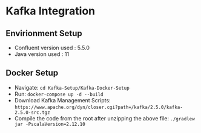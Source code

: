 # Kafka Integration

## Envirionment Setup
- Confluent version used : 5.5.0
- Java version used : 11

## Docker Setup
- Navigate: `cd Kafka-Setup/Kafka-Docker-Setup`
- Run: `docker-compose up -d --build`
- Download Kafka Management Scripts: `https://www.apache.org/dyn/closer.cgi?path=/kafka/2.5.0/kafka-2.5.0-src.tgz`
- Compile the code from the root after unzipping the above file: `./gradlew jar -PscalaVersion=2.12.10`
